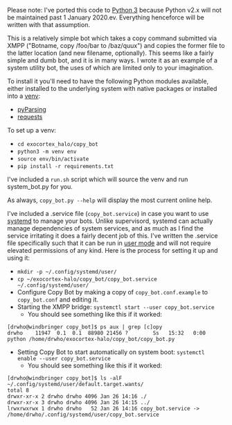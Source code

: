 Please note: I've ported this code to [Python 3](https://pythonclock.org) because Python v2.x will not be maintained past 1 January 2020.ev.  Everything henceforce will be written with that assumption.

This is a relatively simple bot which takes a copy command submitted via XMPP ("Botname, copy /foo/bar to /baz/quux") and copies the former file to the latter location (and new filename, optionally).  This seems like a fairly simple and dumb bot, and it is in many ways.  I wrote it as an example of a system utility bot, the uses of which are limited only to your imagination.

To install it you'll need to have the following Python modules available, either installed to the underlying system with native packages or installed into a [venv](https://docs.python.org/3/tutorial/venv.html):

* [pyParsing](http://pyparsing.wikispaces.com/)
* [requests](http://docs.python-requests.org/en/master/)

To set up a venv:

* `cd exocortex_halo/copy_bot`
* `python3 -m venv env`
* `source env/bin/activate`
* `pip install -r requirements.txt`

I've included a `run.sh` script which will source the venv and run system_bot.py for you.

As always, `copy_bot.py --help` will display the most current online help.

I've included a .service file (`copy_bot.service`) in case you want to use [systemd](https://www.freedesktop.org/wiki/Software/systemd/) to manage your bots.  Unlike supervisord, systemd can actually manage dependencies of system services, and as much as I find the service irritating it does a fairly decent job of this.  I've written the .service file specifically such that it can be run in [user mode](https://wiki.archlinux.org/index.php/Systemd/User) and will not require elevated permissions of any kind.  Here is the process for setting it up and using it:

* `mkdir -p ~/.config/systemd/user/`
* `cp ~/exocortex-halo/copy_bot/copy_bot.service ~/.config/systemd/user/`
* Configure Copy Bot by making a copy of `copy_bot.conf.example` to `copy_bot.conf` and editing it.
* Starting the XMPP bridge: `systemctl start --user copy_bot.service`
  * You should see something like this if it worked:
```
[drwho@windbringer copy_bot]$ ps aux | grep [c]opy
drwho    11947  0.1  0.1  88980 21456 ?        Ss   15:32   0:00 python /home/drwho/exocortex-halo/copy_bot/copy_bot.py
```
* Setting Copy Bot to start automatically on system boot: `systemctl enable --user copy_bot.service`
  * You should see something like this if it worked:

```
[drwho@windbringer copy_bot]$ ls -alF ~/.config/systemd/user/default.target.wants/
total 8
drwxr-xr-x 2 drwho drwho 4096 Jan 26 14:16 ./
drwxr-xr-x 3 drwho drwho 4096 Jan 26 14:15 ../
lrwxrwxrwx 1 drwho drwho   52 Jan 26 14:16 copy_bot.service -> /home/drwho/.config/systemd/user/copy_bot.service
```
